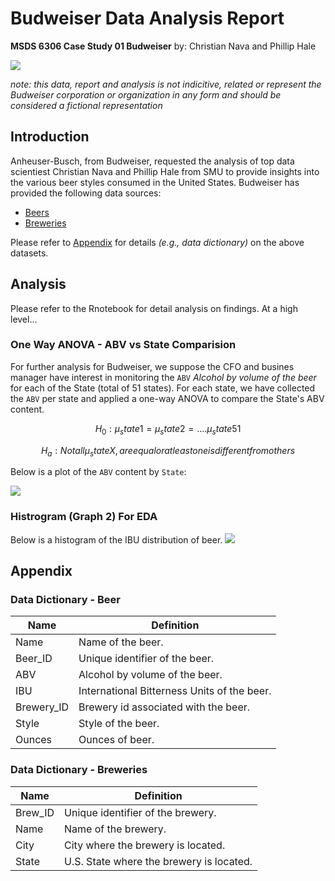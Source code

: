 # Budweiser Data Analysis Report
__MSDS 6306 Case Study 01 Budweiser__
by: Christian Nava and Phillip Hale


![](https://images.askmen.com/1080x540/sports/fanatic/mystery-budweiser-super-bowl-ad-1102806-TwoByOne.jpg)


_note: this data, report and analysis is not indicitive, related or represent the Budweiser corporation or organization in any form and should be considered a fictional representation_


## Introduction
Anheuser-Busch, from Budweiser, requested the analysis of top data scientiest Christian Nava and Phillip Hale from SMU to provide insights into the various beer styles consumed in the United States. Budweiser has provided the following data sources: 
* [Beers](https://github.com/BivinSadler/MSDS-6306-Doing-Data-Science/blob/master/Unit%207/Beers.csv)
* [Breweries](https://github.com/BivinSadler/MSDS-6306-Doing-Data-Science/blob/master/Unit%207/Breweries.csv)

Please refer to [Appendix](https://github.com/naivelogic/MSDS-6306-Case-Study-01-Budweiser#appendix) for details _(e.g., data dictionary)_ on the above datasets. 



## Analysis
Please refer to the Rnotebook for detail analysis on findings. At a high level... 



### One Way ANOVA - ABV vs State Comparision
For further analysis for Budweiser, we suppose the CFO and busines manager have interest in monitoring the `ABV` _Alcohol by volume of the beer_ for each of the State (total of 51 states). For each state, we have collected the `ABV` per state and applied a one-way ANOVA to compare the State's ABV content. 

$$H_0: \mu_state1 = \mu_state2 = .... \mu_state51$$

$$H_a: Not all \mu_stateX, are equal or at least one is different from others$$


Below is a plot of the `ABV` content by `State`:


![](https://github.com/naivelogic/MSDS-6306-Case-Study-01-Budweiser/blob/master/data/Fig1%20for%20ABV%20v%20State.png)



### Histrogram (Graph 2) For EDA
Below is a histogram of the IBU distribution of beer. 
![](https://github.com/naivelogic/MSDS-6306-Case-Study-01-Budweiser/blob/master/data/hist%20of%20IBU%20distribution.png)



## Appendix 
### Data Dictionary - Beer
__Name__ | __Definition__ 
--- | ---
Name| Name of the beer.
Beer_ID | Unique identifier of the beer.
ABV | Alcohol by volume of the beer.
IBU | International Bitterness Units of the beer.
Brewery_ID | Brewery id associated with the beer.
Style | Style of the beer.
Ounces | Ounces of beer.

### Data Dictionary - Breweries
__Name__ | __Definition__ 
--- | ---
Brew_ID | Unique identifier of the brewery.
Name | Name of the brewery.
City | City where the brewery is located.
State | U.S. State where the brewery is located.
